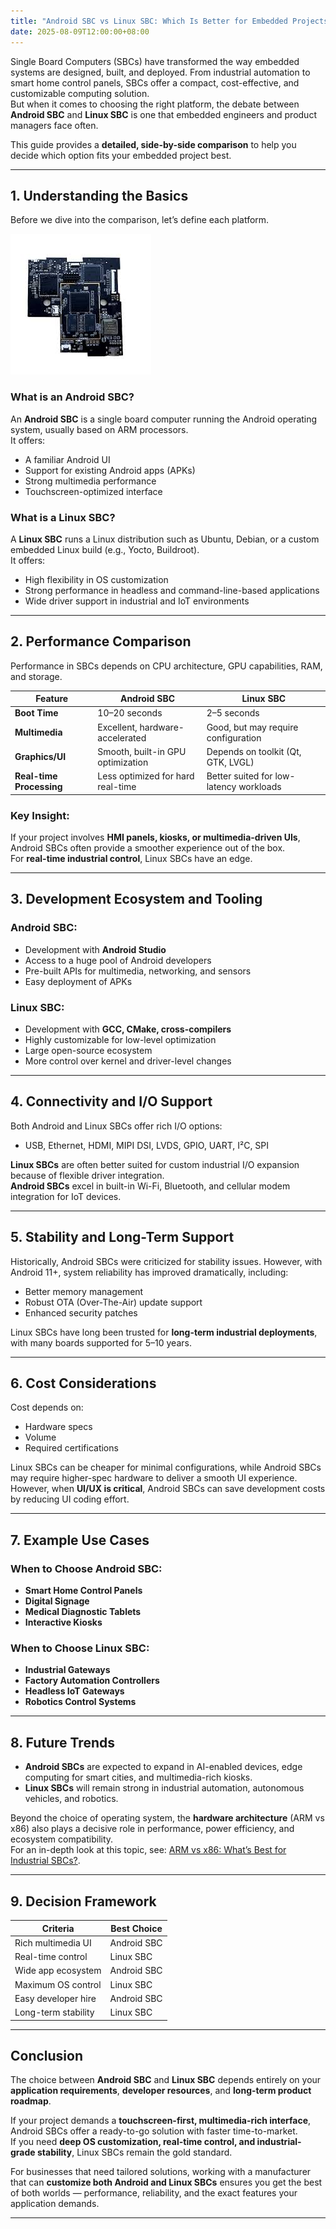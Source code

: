 ```yaml
---
title: "Android SBC vs Linux SBC: Which Is Better for Embedded Projects"
date: 2025-08-09T12:00:00+08:00
---
```


Single Board Computers (SBCs) have transformed the way embedded systems are designed, built, and deployed. From industrial automation to smart home control panels, SBCs offer a compact, cost-effective, and customizable computing solution.  
But when it comes to choosing the right platform, the debate between **Android SBC** and **Linux SBC** is one that embedded engineers and product managers face often.

This guide provides a **detailed, side-by-side comparison** to help you decide which option fits your embedded project best.

---

## 1. Understanding the Basics

Before we dive into the comparison, let’s define each platform.

<img src="/images/images1.jpeg" alt="rockchip px30 board"/>

### What is an Android SBC?
An **Android SBC** is a single board computer running the Android operating system, usually based on ARM processors.  
It offers:
- A familiar Android UI
- Support for existing Android apps (APKs)
- Strong multimedia performance
- Touchscreen-optimized interface

### What is a Linux SBC?
A **Linux SBC** runs a Linux distribution such as Ubuntu, Debian, or a custom embedded Linux build (e.g., Yocto, Buildroot).  
It offers:
- High flexibility in OS customization
- Strong performance in headless and command-line-based applications
- Wide driver support in industrial and IoT environments

---

## 2. Performance Comparison

Performance in SBCs depends on CPU architecture, GPU capabilities, RAM, and storage.

| Feature                  | Android SBC                           | Linux SBC                              |
|--------------------------|---------------------------------------|-----------------------------------------|
| **Boot Time**            | 10–20 seconds                         | 2–5 seconds                             |
| **Multimedia**           | Excellent, hardware-accelerated       | Good, but may require configuration     |
| **Graphics/UI**          | Smooth, built-in GPU optimization     | Depends on toolkit (Qt, GTK, LVGL)      |
| **Real-time Processing** | Less optimized for hard real-time     | Better suited for low-latency workloads |

### Key Insight:
If your project involves **HMI panels, kiosks, or multimedia-driven UIs**, Android SBCs often provide a smoother experience out of the box.  
For **real-time industrial control**, Linux SBCs have an edge.

---

## 3. Development Ecosystem and Tooling

### Android SBC:
- Development with **Android Studio**
- Access to a huge pool of Android developers
- Pre-built APIs for multimedia, networking, and sensors
- Easy deployment of APKs

### Linux SBC:
- Development with **GCC, CMake, cross-compilers**
- Highly customizable for low-level optimization
- Large open-source ecosystem
- More control over kernel and driver-level changes

---

## 4. Connectivity and I/O Support

Both Android and Linux SBCs offer rich I/O options:  
- USB, Ethernet, HDMI, MIPI DSI, LVDS, GPIO, UART, I²C, SPI

**Linux SBCs** are often better suited for custom industrial I/O expansion because of flexible driver integration.  
**Android SBCs** excel in built-in Wi-Fi, Bluetooth, and cellular modem integration for IoT devices.

---

## 5. Stability and Long-Term Support

Historically, Android SBCs were criticized for stability issues. However, with Android 11+, system reliability has improved dramatically, including:
- Better memory management
- Robust OTA (Over-The-Air) update support
- Enhanced security patches

Linux SBCs have long been trusted for **long-term industrial deployments**, with many boards supported for 5–10 years.

---

## 6. Cost Considerations

Cost depends on:
- Hardware specs
- Volume
- Required certifications

Linux SBCs can be cheaper for minimal configurations, while Android SBCs may require higher-spec hardware to deliver a smooth UI experience.  
However, when **UI/UX is critical**, Android SBCs can save development costs by reducing UI coding effort.

---

## 7. Example Use Cases

### When to Choose Android SBC:
- **Smart Home Control Panels**
- **Digital Signage**
- **Medical Diagnostic Tablets**
- **Interactive Kiosks**

### When to Choose Linux SBC:
- **Industrial Gateways**
- **Factory Automation Controllers**
- **Headless IoT Gateways**
- **Robotics Control Systems**

---

## 8. Future Trends

- **Android SBCs** are expected to expand in AI-enabled devices, edge computing for smart cities, and multimedia-rich kiosks.
- **Linux SBCs** will remain strong in industrial automation, autonomous vehicles, and robotics.

Beyond the choice of operating system, the **hardware architecture** (ARM vs x86) also plays a decisive role in performance, power efficiency, and ecosystem compatibility.  
For an in-depth look at this topic, see: [ARM vs x86: What’s Best for Industrial SBCs?](https://industrial-sbc.com/articles/arm-sbc-vs-x86-sbc/).

---

## 9. Decision Framework

| Criteria             | Best Choice                               |
|----------------------|-------------------------------------------|
| Rich multimedia UI   | Android SBC                               |
| Real-time control    | Linux SBC                                 |
| Wide app ecosystem   | Android SBC                               |
| Maximum OS control   | Linux SBC                                 |
| Easy developer hire  | Android SBC                               |
| Long-term stability  | Linux SBC                                 |

---

## Conclusion

The choice between **Android SBC** and **Linux SBC** depends entirely on your **application requirements**, **developer resources**, and **long-term product roadmap**.

If your project demands a **touchscreen-first, multimedia-rich interface**, Android SBCs offer a ready-to-go solution with faster time-to-market.  
If you need **deep OS customization, real-time control, and industrial-grade stability**, Linux SBCs remain the gold standard.

For businesses that need tailored solutions, working with a manufacturer that can **customize both Android and Linux SBCs** ensures you get the best of both worlds — performance, reliability, and the exact features your application demands.

---